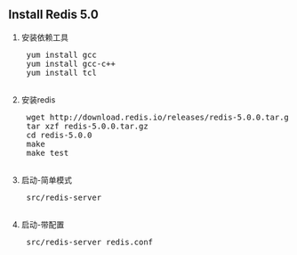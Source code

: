 ## Install Redis 5.0
1. 安装依赖工具
    <pre>
    yum install gcc
    yum install gcc-c++
    yum install tcl
    </pre>
2. 安装redis
    <pre>
    wget http://download.redis.io/releases/redis-5.0.0.tar.gz
    tar xzf redis-5.0.0.tar.gz
    cd redis-5.0.0
    make
    make test
    </pre>
3. 启动-简单模式
    <pre>
    src/redis-server
    </pre>
4. 启动-带配置
    <pre>
    src/redis-server redis.conf
    </pre>